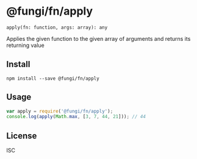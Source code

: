 @fungi/fn/apply
===============

    apply(fn: function, args: array): any

Applies the given function to the given array of arguments and returns its
returning value

Install
-------

    npm install --save @fungi/fn/apply

Usage
-----

```js
var apply = require('@fungi/fn/apply');
console.log(apply(Math.max, [3, 7, 44, 21])); // 44
```

License
-------

ISC
